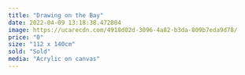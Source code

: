 ```yaml
---
title: "Drawing on the Bay"
date: 2022-04-09 13:18:38.472804
image: https://ucarecdn.com/4918d02d-3096-4a82-b3da-809b7eda9d78/
price: "0"
size: "112 x 140cm"
sold: "Sold"
media: "Acrylic on canvas"
---
```


